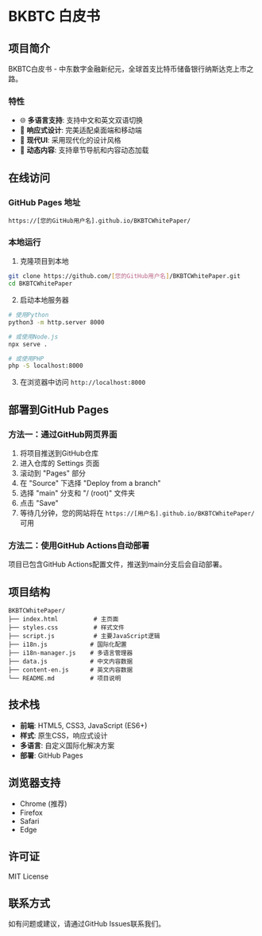 # BKBTC 白皮书

## 项目简介

BKBTC白皮书 - 中东数字金融新纪元，全球首支比特币储备银行纳斯达克上市之路。

### 特性

- 🌐 **多语言支持**: 支持中文和英文双语切换
- 📱 **响应式设计**: 完美适配桌面端和移动端
- 🎨 **现代UI**: 采用现代化的设计风格
- 🔄 **动态内容**: 支持章节导航和内容动态加载

## 在线访问

### GitHub Pages 地址
```
https://[您的GitHub用户名].github.io/BKBTCWhitePaper/
```

### 本地运行

1. 克隆项目到本地
```bash
git clone https://github.com/[您的GitHub用户名]/BKBTCWhitePaper.git
cd BKBTCWhitePaper
```

2. 启动本地服务器
```bash
# 使用Python
python3 -m http.server 8000

# 或使用Node.js
npx serve .

# 或使用PHP
php -S localhost:8000
```

3. 在浏览器中访问 `http://localhost:8000`

## 部署到GitHub Pages

### 方法一：通过GitHub网页界面

1. 将项目推送到GitHub仓库
2. 进入仓库的 Settings 页面
3. 滚动到 "Pages" 部分
4. 在 "Source" 下选择 "Deploy from a branch"
5. 选择 "main" 分支和 "/ (root)" 文件夹
6. 点击 "Save"
7. 等待几分钟，您的网站将在 `https://[用户名].github.io/BKBTCWhitePaper/` 可用

### 方法二：使用GitHub Actions自动部署

项目已包含GitHub Actions配置文件，推送到main分支后会自动部署。

## 项目结构

```
BKBTCWhitePaper/
├── index.html          # 主页面
├── styles.css          # 样式文件
├── script.js           # 主要JavaScript逻辑
├── i18n.js            # 国际化配置
├── i18n-manager.js    # 多语言管理器
├── data.js            # 中文内容数据
├── content-en.js      # 英文内容数据
└── README.md          # 项目说明
```

## 技术栈

- **前端**: HTML5, CSS3, JavaScript (ES6+)
- **样式**: 原生CSS，响应式设计
- **多语言**: 自定义国际化解决方案
- **部署**: GitHub Pages

## 浏览器支持

- Chrome (推荐)
- Firefox
- Safari
- Edge

## 许可证

MIT License

## 联系方式

如有问题或建议，请通过GitHub Issues联系我们。